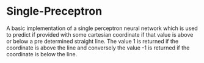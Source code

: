 # Single-Preceptron
A basic implementation of a single perceptron neural network which is used to predict if provided with some cartesian coordinate if that value is above or below a pre determined straight line. The value 1 is returned if the coordinate is above the line and conversely the value -1 is returned if the coordinate is below the line.
